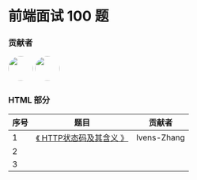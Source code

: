 # 前端面试 100 题

### 贡献者

<div>
<a href="https://github.com/Ivens-Zhang">
<image src="https://avatars0.githubusercontent.com/u/49118158?s=400&u=df603faa06f440a17b4360ed8fbdb02b11c3359b&v=4" style="width: 50px;border-radius:50%;display: inline-block;"></a>
<a href="https://github.com/prefectday">
<image src="https://avatars1.githubusercontent.com/u/55936340?s=400&v=4" style="width: 50px;border-radius:50%;display: inline-block;"></a>
</div>

### HTML 部分

| 序号 | 题目                         | 贡献者 |
| ---- | ---------------------------- | ------ |
| 1    | [《 HTTP状态码及其含义 》](./doc/HTML/HTTPCodingMean.md) | Ivens-Zhang       |
| 2    |                              |        |
| 3    |                              |        |

